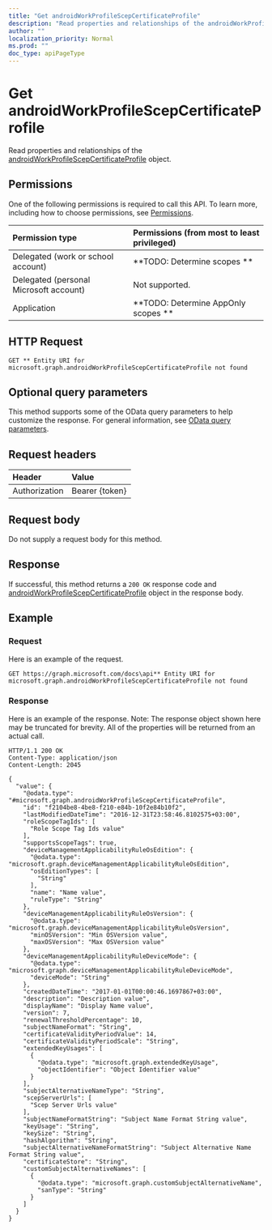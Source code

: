 ```yaml
---
title: "Get androidWorkProfileScepCertificateProfile"
description: "Read properties and relationships of the androidWorkProfileScepCertificateProfile object."
author: ""
localization_priority: Normal
ms.prod: ""
doc_type: apiPageType
---
```


# Get androidWorkProfileScepCertificateProfile

Read properties and relationships of the [androidWorkProfileScepCertificateProfile](../resources/androidworkprofilescepcertificateprofile.md) object.

## Permissions
One of the following permissions is required to call this API. To learn more, including how to choose permissions, see [Permissions](/concepts/permissions-reference.md).

|Permission type|Permissions (from most to least privileged)|
|:---|:---|
|Delegated (work or school account)|**TODO: Determine scopes **|
|Delegated (personal Microsoft account)|Not supported.|
|Application|**TODO: Determine AppOnly scopes **|

## HTTP Request
<!-- {
  "blockType": "ignored"
}
-->
``` http
GET ** Entity URI for microsoft.graph.androidWorkProfileScepCertificateProfile not found
```

## Optional query parameters
This method supports some of the OData query parameters to help customize the response. For general information, see [OData query parameters](/graph/query-parameters).

## Request headers
|Header|Value|
|:---|:---|
|Authorization|Bearer {token}|

## Request body
Do not supply a request body for this method.

## Response
If successful, this method returns a `200 OK` response code and [androidWorkProfileScepCertificateProfile](../resources/androidworkprofilescepcertificateprofile.md) object in the response body.

## Example

### Request
Here is an example of the request.
<!-- {
  "blockType": "request",
  "name": "get_androidworkprofilescepcertificateprofile"
}
-->
``` http
GET https://graph.microsoft.com/docs\api** Entity URI for microsoft.graph.androidWorkProfileScepCertificateProfile not found
```

### Response
Here is an example of the response. Note: The response object shown here may be truncated for brevity. All of the properties will be returned from an actual call.
<!-- {
  "blockType": "response",
  "truncated": true,
  "@odata.type": "microsoft.graph.androidWorkProfileScepCertificateProfile"
}
-->
``` http
HTTP/1.1 200 OK
Content-Type: application/json
Content-Length: 2045

{
  "value": {
    "@odata.type": "#microsoft.graph.androidWorkProfileScepCertificateProfile",
    "id": "f2104be8-4be8-f210-e84b-10f2e84b10f2",
    "lastModifiedDateTime": "2016-12-31T23:58:46.8102575+03:00",
    "roleScopeTagIds": [
      "Role Scope Tag Ids value"
    ],
    "supportsScopeTags": true,
    "deviceManagementApplicabilityRuleOsEdition": {
      "@odata.type": "microsoft.graph.deviceManagementApplicabilityRuleOsEdition",
      "osEditionTypes": [
        "String"
      ],
      "name": "Name value",
      "ruleType": "String"
    },
    "deviceManagementApplicabilityRuleOsVersion": {
      "@odata.type": "microsoft.graph.deviceManagementApplicabilityRuleOsVersion",
      "minOSVersion": "Min OSVersion value",
      "maxOSVersion": "Max OSVersion value"
    },
    "deviceManagementApplicabilityRuleDeviceMode": {
      "@odata.type": "microsoft.graph.deviceManagementApplicabilityRuleDeviceMode",
      "deviceMode": "String"
    },
    "createdDateTime": "2017-01-01T00:00:46.1697867+03:00",
    "description": "Description value",
    "displayName": "Display Name value",
    "version": 7,
    "renewalThresholdPercentage": 10,
    "subjectNameFormat": "String",
    "certificateValidityPeriodValue": 14,
    "certificateValidityPeriodScale": "String",
    "extendedKeyUsages": [
      {
        "@odata.type": "microsoft.graph.extendedKeyUsage",
        "objectIdentifier": "Object Identifier value"
      }
    ],
    "subjectAlternativeNameType": "String",
    "scepServerUrls": [
      "Scep Server Urls value"
    ],
    "subjectNameFormatString": "Subject Name Format String value",
    "keyUsage": "String",
    "keySize": "String",
    "hashAlgorithm": "String",
    "subjectAlternativeNameFormatString": "Subject Alternative Name Format String value",
    "certificateStore": "String",
    "customSubjectAlternativeNames": [
      {
        "@odata.type": "microsoft.graph.customSubjectAlternativeName",
        "sanType": "String"
      }
    ]
  }
}
```

